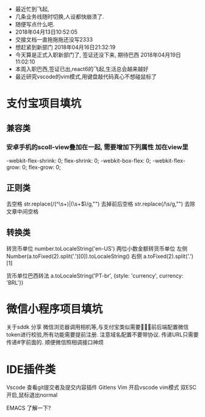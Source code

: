 * 最近忙到飞起,
* 几条业务线随时切换,人设都快崩溃了.
* 随便写点什么吧.
* 2018年04月13日10:52:05
* 交接文档一直拖拖拖还没写2333
* 想赶紧到新部门
2018年04月16日21:32:19
* 今天算是正式入职新部门了, 签证还没下来, 期待巴西
2018年04月19日11:02:10
* 本周入职巴西,签证已出,react6的飞起,生活总会越来越好
* 最近研究vscode的vim模式,用键盘敲代码真心不想碰鼠标了


# 支付宝项目填坑

## 兼容类 
### 安卓手机的scoll-view叠加在一起, 需要增加下列属性 加在view里
-webkit-flex-shrink: 0;
    flex-shrink: 0;
    -webkit-box-flex: 0;
    -webkit-flex-grow: 0;
    flex-grow: 0;


## 正则类
去空格
str.replace(/(^\s+)|(\s+$)/g,"")   去掉前后空格
str.replace(/\s/g,"")           去除文章中间空格

## 转换类
转货币单位
number.toLocaleString('en-US')
两位小数金额转货币单位
左侧 
Number(a.toFixed(2).split('.')[0]).toLocaleString()
右侧 
a.toFixed(2).split('.')[1]

货币单位巴西转法
a.toLocaleString('PT-br', {style: 'currency', currency: 'BRL'})

# 微信小程序项目填坑
关于sddk 分享 微信浏览器调用相机等,与支付宝类似需要前后端配置微信token进行校验,所有功能需要提前注册.
注意域名配置不要带协议.
传递URL只需要传递#字前面的.
顺便微信照相调接口神烦

# IDE插件类
Vscode 查看git提交者及提交内容插件 Gitlens
Vim    开启vscode vim模式 双ESC开启,鼠标退出normal

EMACS 了解一下?